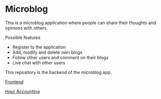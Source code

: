 # Microblog
This is a microblog application where people can share their thoughts and opinions with others. 

Possible features
- Register to the application
- Add, modify and delete own blogs
- Follow other users and comment on their blogs
- Live chat with other users

This repository is the backend of the microblog app.

[Frontend](https://github.com/yumoL/microblog_client)

[Hour Accounting](https://github.com/yumoL/microblog_backend/blob/master/hour_accounting.md)
